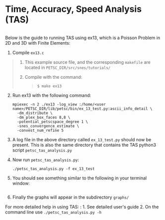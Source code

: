 # Time, Accuracy, Speed Analysis (TAS)

```{highlight} none
```

Below is the guide to running TAS using ex13, which is a Poisson Problem in 2D and 3D with Finite Elements:

1. Compile `ex13.c`

> 1. This example source file, and the corresponding `makefile` are located in `PETSC_DIR/src/snes/tutorials/`
>
> 2. Compile with the command:
>
>    > ```console
>    > $ make ex13
>    > ```

2. Run ex13 with the following command:

   ```
   mpiexec -n 2 ./ex13 -log_view :/home/<user name>/PETSC_DIR/lib/petsc/bin/ex_13_test.py:ascii_info_detail \
     -dm_distribute \
     -dm_plex_box_faces 8,8 \
     -potential_petscspace_degree 1 \
     -snes_convergence_estimate \
     -convest_num_refine 5
   ```

3. A log file in the above directory called `ex_13_test.py` should now be present. This is also the same directory that contains the TAS python3 script `petsc_tas_analysis.py`

4. Now run `petsc_tas_analysis.py`:

   ```
   ./petsc_tas_analysis.py -f ex_13_test
   ```

5. You should see something similar to the following in your terminal window:

   > ```{literalinclude} exampleTASOutPut.txt
   > ```

6. Finally the graphs will appear in the subdirectory `graphs/`

For more detailed help in using TAS:
: 1. See detailed user's guide
  2. On the command line use `./petsc_tas_analysis.py -h`
